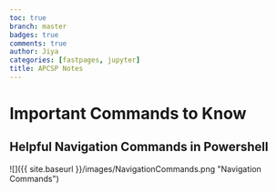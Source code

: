 ```yaml
---
toc: true
branch: master
badges: true
comments: true
author: Jiya
categories: [fastpages, jupyter]
title: APCSP Notes
---
```


# Important Commands to Know

## Helpful Navigation Commands in Powershell
![]({{ site.baseurl }}/images/NavigationCommands.png "Navigation Commands")